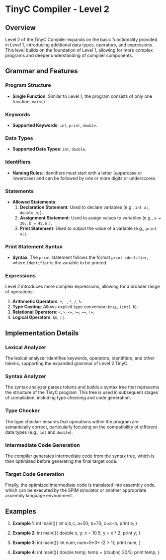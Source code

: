 # TinyC Compiler - Level 2

## Overview

Level 2 of the TinyC Compiler expands on the basic functionality provided in Level 1, introducing additional data types, operators, and expressions. This level builds on the foundation of Level 1, allowing for more complex programs and deeper understanding of compiler components.

## Grammar and Features

### Program Structure

- **Single Function**: Similar to Level 1, the program consists of only one function, `main()`.

### Keywords

- **Supported Keywords**: `int`, `print`, `double`.

### Data Types

- **Supported Data Types**: `int`, `double`.

### Identifiers

- **Naming Rules**: Identifiers must start with a letter (uppercase or lowercase) and can be followed by one or more digits or underscores.

### Statements

- **Allowed Statements**:
  1. **Declaration Statement**: Used to declare variables (e.g., `int a;`, `double b;`).
  2. **Assignment Statement**: Used to assign values to variables (e.g., `a = 30;`, `b = 45.6;`).
  3. **Print Statement**: Used to output the value of a variable (e.g., `print a;`).

### Print Statement Syntax

- **Syntax**: The `print` statement follows the format `print identifier`, where `identifier` is the variable to be printed.

### Expressions

Level 2 introduces more complex expressions, allowing for a broader range of operations:

1. **Arithmetic Operators**: `+`, `-`, `*`, `/`, `%`.
2. **Type Casting**: Allows explicit type conversion (e.g., `(int) b`).
3. **Relational Operators**: `<`, `>`, `<=`, `>=`, `==`, `!=`.
4. **Logical Operators**: `&&`, `||`.

## Implementation Details

### Lexical Analyzer

The lexical analyzer identifies keywords, operators, identifiers, and other tokens, supporting the expanded grammar of Level 2 TinyC.

### Syntax Analyzer

The syntax analyzer parses tokens and builds a syntax tree that represents the structure of the TinyC program. This tree is used in subsequent stages of compilation, including type checking and code generation.

### Type Checker

The type checker ensures that operations within the program are semantically correct, particularly focusing on the compatibility of different data types (e.g., `int` and `double`).

### Intermediate Code Generation

The compiler generates intermediate code from the syntax tree, which is then optimized before generating the final target code.

### Target Code Generation

Finally, the optimized intermediate code is translated into assembly code, which can be executed by the SPIM simulator or another appropriate assembly language environment.

## Examples

1. **Example 1**:
int main(){
int a,b,c;
a=50;
b=70;
c=a+b; 
print a; 
}

2. **Example 2**:
int main(){ 
double x, y;
x = 10.5; 
y = x * 2;
print y;
}

3. **Example 3**:
int main(){
int num;
num=5*3+ (2 > 1);
print num;
}

4. **Example 4**:
int main(){
double temp;
temp = (double) 20/3;
print temp;
}
